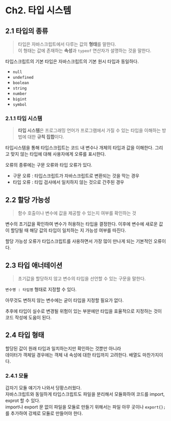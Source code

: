 # Ch2. 타입 시스템

## 2.1 타입의 종류

> 타입은 자바스크립트에서 다루는 값의 **형태**를 말한다.  
> 이 형태는 값에 존재하는 **속성**과 `typeof` 연산자가 설명하는 것을 말한다.

타입스크립트의 기본 타입은 자바스크립트의 기본 원시 타입과 동일하다.

- `null`
- `undefined`
- `boolean`
- `string`
- `number`
- `bigint`
- `symbol`

### 2.1.1 타입 시스템

> **타입 시스템**은 프로그래밍 언어가 프로그램에서 가질 수 있는 타입을 이해하는 방법에 대한 **규칙 집합**이다.

타입시스템을 통해 타입스크립트는 코드 내 변수나 개체의 타입과 값을 이해한다. 그리고 맞지 않는 타입에 대해 사용자에게 오류를 표시한다.

오류의 종류에는 구문 오류와 타입 오류가 있다.

- 구문 오류 : 타입스크립트가 자바스크립트로 변환되는 것을 막는 경우
- 타입 오류 : 타입 검사에서 일치하지 않는 것으로 간주된 경우

## 2.2 할당 가능성

> 함수 호출이나 변수에 값을 제공할 수 있는지 여부를 확인하는 것

변수의 초기값을 확인하여 변수가 허용하는 타입을 결정한다. 이후에 변수에 새로운 값이 할당될 때 해당 값의 타입이 일치하는 지 가능성 여부를 따진다.

할당 가능성 오류가 타입스크립트를 사용하면서 가장 많이 만나게 되는 기본적인 오류이다.

## 2.3 타입 애너테이션

> 초기값을 할당하지 않고 변수의 타입을 선언할 수 있는 구문을 말한다.

`변수명 : 타입명` 형태로 지정할 수 있다.

아무것도 변하지 않는 변수에는 굳이 타입을 지정할 필요가 없다.

추후에 타입이 실수로 변경될 위험이 있는 부분에만 타입을 효율적으로 지정하는 것이 코드 작성에 도움이 된다.

## 2.4 타입 형태

할당된 값이 원래 타입과 일치하는지만 확인하는 것뿐만
아니라  
데이터가 객체일 경우에는 객체 내 속성에 대한 타입까지 고려한다. 배열도 마찬가지이다.

### 2.4.1 모듈

갑자기 모듈 얘기가 나와서 당황스러웠다.  
자바스크립트와 동일하게 타입스크립트도 파일을 분리해서 모듈화하여 코드를 import, exprot 할 수 있다.  
import나 export 문 없이 파일을 모듈로 만들기 위해서는 파일 아무 곳이나 `export{};`를 추가하여 강제로 모듈로 만들어야 한다.
